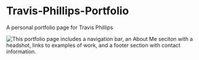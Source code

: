 # Travis-Phillips-Portfolio

A personal portfolio page for Travis Phillips

![This portfolio page includes a navigation bar, an About Me seciton with a headshot, links to examples of work, and a footer section with contact information.](./assets/images/Screenshot%202024-09-14%20at%207.11.14 PM.png)

